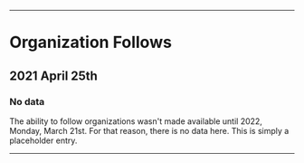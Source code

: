 
***

# Organization Follows

## 2021 April 25th

### No data

The ability to follow organizations wasn't made available until 2022, Monday, March 21st. For that reason, there is no data here. This is simply a placeholder entry.

***
